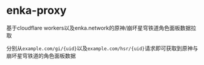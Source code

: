 # enka-proxy
基于cloudflare workers以及enka.network的原神/崩坏星穹铁道角色面板数据拉取

分别从`example.com/gi/{uid}`以及`example.com/hsr/{uid}`请求即可获取到原神与崩坏星穹铁道的角色面板数据
